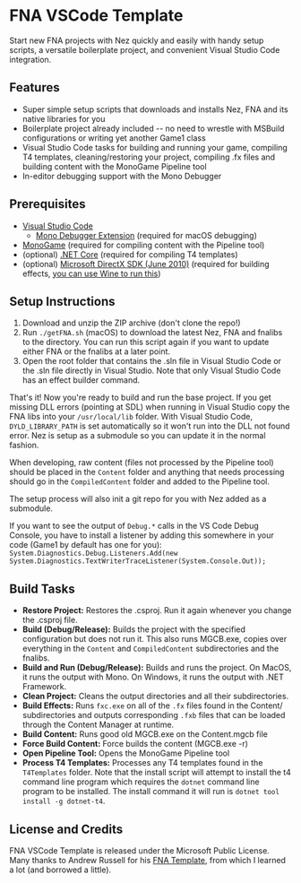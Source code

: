 # FNA VSCode Template
Start new FNA projects with Nez quickly and easily with handy setup scripts, a versatile boilerplate project, and convenient Visual Studio Code integration.


## Features ##
- Super simple setup scripts that downloads and installs Nez, FNA and its native libraries for you
- Boilerplate project already included -- no need to wrestle with MSBuild configurations or writing yet another Game1 class
- Visual Studio Code tasks for building and running your game, compiling T4 templates, cleaning/restoring your project, compiling .fx files and building content with the MonoGame Pipeline tool
- In-editor debugging support with the Mono Debugger


## Prerequisites ##
- [Visual Studio Code](https://code.visualstudio.com)
  - [Mono Debugger Extension](https://marketplace.visualstudio.com/items?itemName=ms-vscode.mono-debug) (required for macOS debugging)
- [MonoGame](http://www.monogame.net/downloads/) (required for compiling content with the Pipeline tool)
- (optional) [.NET Core](https://dotnet.microsoft.com/download) (required for compiling T4 templates)
- (optional) [Microsoft DirectX SDK (June 2010)](https://www.microsoft.com/en-us/download/details.aspx?id=6812) (required for building effects, [you can use Wine to run this](https://github.com/AndrewRussellNet/FNA-Template#linuxmacos-installing-the-directx-sdk-on-wine))


## Setup Instructions ##
1. Download and unzip the ZIP archive (don't clone the repo!)
2. Run `./getFNA.sh` (macOS) to download the latest Nez, FNA and fnalibs to the directory. You can run this script again if you want to update either FNA or the fnalibs at a later point.
3. Open the root folder that contains the .sln file in Visual Studio Code or the .sln file directly in Visual Studio. Note that only Visual Studio Code has an effect builder command.

That's it! Now you're ready to build and run the base project. If you get missing DLL errors (pointing at SDL) when running in Visual Studio copy the FNA libs into your `/usr/local/lib` folder. With Visual Studio Code, `DYLD_LIBRARY_PATH` is set automatically so it won't run into the DLL not found error. Nez is setup as a submodule so you can update it in the normal fashion.

When developing, raw content (files not processed by the Pipeline tool) should be placed in the `Content` folder and anything that needs processing should go in the `CompiledContent` folder and added to the Pipeline tool.

The setup process will also init a git repo for you with Nez added as a submodule.

If you want to see the output of `Debug.*` calls in the VS Code Debug Console, you have to install a listener by adding this somewhere in your code (Game1 by default has one for you): `System.Diagnostics.Debug.Listeners.Add(new System.Diagnostics.TextWriterTraceListener(System.Console.Out));`


## Build Tasks ##
- **Restore Project:** Restores the .csproj. Run it again whenever you change the .csproj file.
- **Build (Debug/Release):** Builds the project with the specified configuration but does not run it. This also runs MGCB.exe, copies over everything in the `Content` and `CompiledContent` subdirectories and the fnalibs.
- **Build and Run (Debug/Release):** Builds and runs the project. On MacOS, it runs the output with Mono. On Windows, it runs the output with .NET Framework.
- **Clean Project:** Cleans the output directories and all their subdirectories.
- **Build Effects:** Runs `fxc.exe` on all of the `.fx` files found in the Content/ subdirectories and outputs corresponding `.fxb` files that can be loaded through the Content Manager at runtime.
- **Build Content:** Runs good old MGCB.exe on the Content.mgcb file
- **Force Build Content:** Force builds the content (MGCB.exe -r)
- **Open Pipeline Tool:** Opens the MonoGame Pipeline tool
- **Process T4 Templates:** Processes any T4 templates found in the `T4Templates` folder. Note that the install script will attempt to install the t4 command line program which requires the `dotnet` command line program to be installed. The install command it will run is `dotnet tool install -g dotnet-t4`.


## License and Credits ##
FNA VSCode Template is released under the Microsoft Public License.
Many thanks to Andrew Russell for his [FNA Template](https://github.com/AndrewRussellNet/FNA-Template), from which I learned a lot (and borrowed a little).
